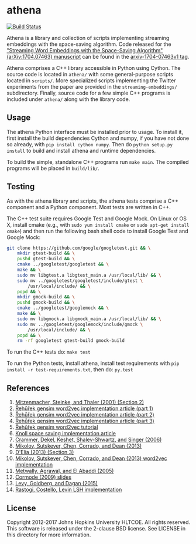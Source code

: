 # athena

[![Build Status](https://travis-ci.org/cjmay/athena.svg?branch=master)](https://travis-ci.org/cjmay/athena)

Athena is a library and collection of scripts implementing streaming
embeddings with the space-saving algorithm.  Code released for the
["Streaming Word Embeddings with the Space-Saving Algorithm"
(arXiv:1704.07463) manuscript](https://arxiv.org/abs/1704.07463)
can be found in the
[arxiv-1704-07463v1 tag](https://github.com/cjmay/word2vec/tags/arxiv-1704-07463v1).

Athena comprises a C++ library accessible in Python using Cython.
The source code is located in `athena/` with some general-purpose
scripts located in `scripts/`.  More specialized scripts implementing
the Twitter experiments from the paper are provided in the
`streaming-embeddings/` subdirectory.  Finally, source code for a few
simple C++ programs is included under `athena/` along with the library
code.

## Usage

The athena Python interface must be installed prior to usage.  To
install it, first install the build dependencies Cython and numpy, if
you have not done so already, with `pip install cython numpy`.  Then do
`python setup.py install` to build and install athena and runtime
dependencies.

To build the simple, standalone C++ programs run `make main`.  The
compiled programs will be placed in `build/lib/`.

## Testing

As with the athena library and scripts, the athena tests comprise a C++
component and a Python component.  Most tests are written in C++.

The C++ test suite requires Google Test and Google Mock.  On Linux or
OS X, install cmake (e.g., with `sudo yum install cmake` or
`sudo apt-get install cmake`) and then run the following bash shell
code to install Google Test and Google Mock:

```bash
git clone https://github.com/google/googletest.git && \
    mkdir gtest-build && \
    pushd gtest-build && \
    cmake ../googletest/googletest && \
    make && \
    sudo mv libgtest.a libgtest_main.a /usr/local/lib/ && \
    sudo mv ../googletest/googletest/include/gtest \
        /usr/local/include/ && \
    popd && \
    mkdir gmock-build && \
    pushd gmock-build && \
    cmake ../googletest/googlemock && \
    make && \
    sudo mv libgmock.a libgmock_main.a /usr/local/lib/ && \
    sudo mv ../googletest/googlemock/include/gmock \
        /usr/local/include/ && \
    popd && \
    rm -rf googletest gtest-build gmock-build
```

To run the C++ tests do: `make test`

To run the Python tests, install athena, install test requirements with
`pip install -r test-requirements.txt`, then do: `py.test`

## References

1.  [Mitzenmacher, Steinke, and Thaler (2001) (Section 2)](http://arxiv.org/abs/1102.5540)
2.  [Řehůřek gensim word2vec implementation article (part 1)](http://rare-technologies.com/deep-learning-with-word2vec-and-gensim/)
3.  [Řehůřek gensim word2vec implementation article (part 2)](http://rare-technologies.com/word2vec-in-python-part-two-optimizing/)
4.  [Řehůřek gensim word2vec implementation article (part 3)](http://rare-technologies.com/parallelizing-word2vec-in-python/)
5.  [Řehůřek gensim word2vec tutorial](http://rare-technologies.com/word2vec-tutorial/)
6.  [Knoll space saving implementation article](http://byronknoll.blogspot.com/2013/01/space-saving-algorithm.html)
7.  [Crammer, Dekel, Keshet, Shalev-Shwartz, and Singer (2006)](http://jmlr.csail.mit.edu/papers/volume7/crammer06a/crammer06a.pdf)
8.  [Mikolov, Sutskever, Chen, Corrado, and Dean (2013)](https://papers.nips.cc/paper/5021-distributed-representations-of-words-and-phrases-and-their-compositionality.pdf)
9.  [D'Elia (2013) (Section 3)](http://www.dis.uniroma1.it/~delia/files/docs/spacesaving-report.pdf)
10. [Mikolov, Sutskever, Chen, Corrado, and Dean (2013) word2vec implementation](https://code.google.com/archive/p/word2vec/)
11. [Metwally, Agrawal, and El Abaddi (2005)](http://www.cse.ust.hk/~raywong/comp5331/References/EfficientComputationOfFrequentAndTop-kElementsInDataStreams.pdf)
12. [Cormode (2009) slides](http://dmac.rutgers.edu/Workshops/WGUnifyingTheory/Slides/cormode.pdf)
13. [Levy, Goldberg, and Dagan (2015)](http://www.aclweb.org/anthology/Q15-1016)
14. [Rastogi, Costello, Levin LSH implementation](https://gitlab.hltcoe.jhu.edu/prastog3/lsh)

## License

Copyright 2012-2017 Johns Hopkins University HLTCOE. All rights
reserved.  This software is released under the 2-clause BSD license.
See LICENSE in this directory for more information.
